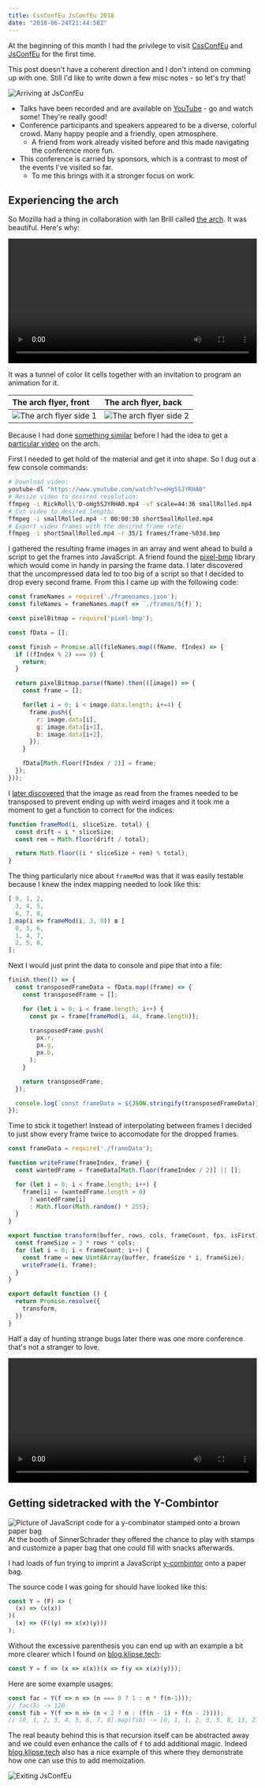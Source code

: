 ```yaml
---
title: CssConfEu JsConfEu 2018
date: "2018-06-24T21:44:58Z"
---
```


At the beginning of this month I had the privilege to visit [CssConfEu](https://2018.cssconf.eu/)
and [JsConfEu](https://2018.jsconf.eu/) for the first time.

This post doesn't have a coherent direction and I don't intend on comming up with one.
Still I'd like to write down a few misc notes - so let's try that!

![Arriving at JsConfEu](arrival.jpg)

* Talks have been recorded and are available on [YouTube](https://www.youtube.com/playlist?list=PL37ZVnwpeshG2YXJkun_lyNTtM-Qb3MKa) - go and watch some! They're really good!
* Conference participants and speakers appeared to be a diverse, colorful crowd. Many happy people and a friendly, open atmosphere.
  * A friend from work already visited before and this made navigating the conference more fun.
* This conference is carried by sponsors, which is a contrast to most of the events I've visited so far.
  * To me this brings with it a stronger focus on work.

Experiencing the arch
---
So Mozilla had a thing in collaboration with Ian Brill called [the arch](https://experiencethearch.com/). It was beautiful. Here's why:

<video style="width: 100%" controls>
  <source src="colors.mp4" type="video/mp4" />
</video>

It was a tunnel of color lit cells together with an invitation to program an animation for it.

| The arch flyer, front               | The arch flyer, back                |
| :---------------------------------- | :---------------------------------- |
| ![The arch flyer side 1](arch1.jpg) | ![The arch flyer side 2](arch2.jpg) |

Because I had done [something similar](https://twitter.com/sicarius/status/901087830381875200) before
I had the idea to get a [particular video](https://www.youtube.com/watch?v=DLzxrzFCyOs) on the arch.

First I needed to get hold of the material and get it into shape.
So I dug out a few console commands:
```bash
# Download video:
youtube-dl "https://www.youtube.com/watch?v=oHg5SJYRHA0"
# Resize video to desired resolution:
ffmpeg -i RickRoll\'D-oHg5SJYRHA0.mp4 -vf scale=44:36 smallRolled.mp4
# Cut video to desired length:
ffmpeg -i smallRolled.mp4 -t 00:00:30 shortSmallRolled.mp4
# Export video frames with the desired frame rate:
ffmpeg -i shortSmallRolled.mp4 -r 35/1 frames/frame-%03d.bmp
```
I gathered the resulting frame images in an array and went ahead to build a script to get the frames into JavaScript.
A friend found the [pixel-bmp](https://github.com/59naga/pixel-bmp/) library which would come in handy in parsing the frame data.
I later discovered that the uncompressed data led to too big of a script so that I decided to drop every second frame.
From this I came up with the following code:

```javascript
const frameNames = require('./framenames.json');
const fileNames = frameNames.map(f => `./frames/${f}`);

const pixelBitmap = require('pixel-bmp');

const fData = [];

const finish = Promise.all(fileNames.map((fName, fIndex) => {
  if ((fIndex % 2) === 0) {
    return;
  }

  return pixelBitmap.parse(fName).then(([image]) => {
    const frame = [];

    for(let i = 0; i < image.data.length; i+=4) {
      frame.push({
        r: image.data[i],
        g: image.data[i+1],
        b: image.data[i+2],
      });
    }

    fData[Math.floor(fIndex / 2)] = frame;
  });
}));
```

I [later discovered](https://twitter.com/sicarius/status/1002902186072924160) that the image as read from the frames
needed to be transposed to prevent ending up with weird images
and it took me a moment to get a function to correct for the indices:

```javascript
function frameMod(i, sliceSize, total) {
  const drift = i * sliceSize;
  const rem = Math.floor(drift / total);

  return Math.floor((i * sliceSize + rem) % total);
}
```
The thing particularly nice about `frameMod` was that it was easily testable
because I knew the index mapping needed to look like this:
```javascript
[ 0, 1, 2,
  3, 4, 5,
  6, 7, 8,
].map(i => frameMod(i, 3, 9)) ≣ [
  0, 3, 6,
  1, 4, 7,
  2, 5, 8,
];
```

Next I would just print the data to console and pipe that into a file:
```javascript
finish.then(() => {
  const transposedFrameData = fData.map((frame) => {
    const transposedFrame = [];

    for (let i = 0; i < frame.length; i++) {
      const px = frame[frameMod(i, 44, frame.length)];

      transposedFrame.push(
        px.r,
        px.g,
        px.b,
      );
    }

    return transposedFrame;
  });

  console.log(`const frameData = ${JSON.stringify(transposedFrameData)};`);
});
```

Time to stick it together!
Instead of interpolating between frames I decided to just show every frame twice
to accomodate for the dropped frames.

```javascript
const frameData = require('./frameData');

function writeFrame(frameIndex, frame) {
  const wantedFrame = frameData[Math.floor(frameIndex / 2)] || [];

  for (let i = 0; i < frame.length; i++) {
    frame[i] = (wantedFrame.length > 0)
      ? wantedFrame[i]
      : Math.floor(Math.random() * 255);
  }
}

export function transform(buffer, rows, cols, frameCount, fps, isFirst) {
  const frameSize = 3 * rows * cols;
  for (let i = 0; i < frameCount; i++) {
    const frame = new Uint8Array(buffer, frameSize * i, frameSize);
    writeFrame(i, frame);
  }
}

export default function () {
  return Promise.resolve({
    transform,
  })
}
```

Half a day of hunting strange bugs later there was one more conference that's not a stranger to love.

<video style="width: 100%" controls>
  <source src="success.mp4" type="video/mp4" />
</video>

Getting sidetracked with the Y-Combintor
---
![Picture of JavaScript code for a y-combinator stamped onto a brown paper bag](y-combinator.jpg)
At the booth of SinnerSchrader they offered the chance to play with stamps and customize a paper bag that one could fill with snacks afterwards.

I had loads of fun trying to imprint a JavaScript [y-combintor](https://en.wikipedia.org/wiki/Fixed-point_combinator) onto a paper bag.

The source code I was going for should have looked like this:
```javascript
const Y = (F) => (
  (x) => (x(x))
)(
  (x) => (F((y) => x(x)(y)))
);
```
Without the excessive parenthesis you can end up with an example a bit more clearer
which I found on [blog.klipse.tech](https://blog.klipse.tech/lambda/2016/08/10/pure-y-combinator-javascript.html):
```javascript
const Y = f => (x => x(x))(x => f(y => x(x)(y)));
```

Here are some example usages:
```javascript
const fac = Y(f => n => (n === 0 ? 1 : n * f(n-1)));
// fac(5) -> 120
const fib = Y(f => n => (n < 2 ? n : (f(n - 1) + f(n - 2))));
// [0, 1, 2, 3, 4, 5, 6, 7, 8].map(fib) -> [0, 1, 1, 2, 3, 5, 8, 13, 21]
```

The real beauty behind this is that recursion itself can be abstracted away
and we could even enhance the calls of `f` to add additional magic.
Indeed [blog.klipse.tech](https://blog.klipse.tech/lambda/2016/08/10/y-combinator-app-javascript.html) also has a nice example of this where they demonstrate how one can use this to add memoization.

![Exiting JsConfEu](exit.jpg)
